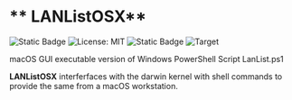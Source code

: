 # ** LANListOSX**
![Static Badge](https://img.shields.io/badge/Author-Jgooch-1F4D37)
![License: MIT](https://img.shields.io/badge/License-MIT-blue.svg)
![Static Badge](https://img.shields.io/badge/Distribution-npm-orange)
![Target](https://img.shields.io/badge/Target--cccccc)

macOS GUI executable version of Windows PowerShell Script LanList.ps1

**LANListOSX** interferfaces with the darwin kernel with shell commands to provide the same from a macOS workstation.

